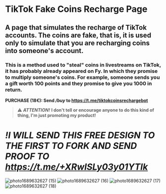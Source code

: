 # TikTok Fake Coins Recharge Page

## A page that simulates the recharge of TikTok accounts. The coins are fake, that is, it is used only to simulate that you are recharging coins into someone's account.

### This is a method used to "steal" coins in livestreams on TikTok, it has probably already appeared on Fy. In which they promise to multiply someone's coins. For example, someone sends you a gift worth 100 points and they promise to give you 1000 in return.

**PURCHASE (18€): Send ***/buy*** to https://t.me/tiktokcoinsrechargebot**

> ⚠️ ***ATTENTION!*** **I don't tell or encourage anyone to do this kind of thing, I'm just promoting my product!**


# ***!I WILL SEND THIS FREE DESIGN TO THE FIRST TO FORK AND SEND PROOF TO https://t.me/+XRwISLy03y01YTlk***

![photo1689632627 (15)](https://github.com/ferre1raa/TikTok-Fake-Coins-Recharge-Page/assets/140260560/b2b4161e-0585-4fc2-b93a-934e7817cf4c)
![photo1689632627 (16)](https://github.com/ferre1raa/TikTok-Fake-Coins-Recharge-Page/assets/140260560/d6bdcc30-6c72-4c8a-a054-ccaf64473b98)
![photo1689632627 (17)](https://github.com/ferre1raa/TikTok-Fake-Coins-Recharge-Page/assets/140260560/a55c9d4b-3b18-4c80-afed-d7f634301e07)
![photo1689632627 (18)](https://github.com/ferre1raa/TikTok-Fake-Coins-Recharge-Page/assets/140260560/aedeb0ce-7887-49ba-81f8-dda52fa7d37f)
